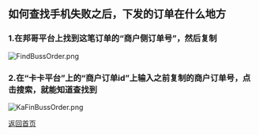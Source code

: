 ## 如何查找手机失败之后，下发的订单在什么地方

### 1.在邦哥平台上找到这笔订单的“商户侧订单号”，然后复制
![FindBussOrder.png](..%2FFindBussOrder.png)

### 2.在“卡卡平台”上的“商户订单id”上输入之前复制的商户订单号，点击搜索，就能知道查找到
![KaFinBussOrder.png](..%2FKaFinBussOrder.png)

[返回首页](/README.md)
